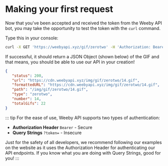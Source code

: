 # Making your first request
Now that you've been accepted and received the token from the Weeby API bot, you may take the opportunity to test the token with the `curl` command.

Type this in your console:
```sh
curl -X GET 'https://weebyapi.xyz/gif/zerotwo' -H 'Authorization: Bearer YOUR_TOKEN'
```

If successful, it should return a JSON Object (shown below) of the GIF and that means, you should be able to use our API in your creation!

```json
{
   "status": 200,
   "url": "https://cdn.weebyapi.xyz/img/gif/zerotwo/14.gif",
   "formattedURL": "https://cdn.weebyapi.xyz/img/gif/zerotwo/14.gif",
   "path": "/img/gif/zerotwo/14.gif",
   "type": "zerotwo",
   "number": 14,
   "totalGifs": 22
}
```

::: tip
For the ease of use, Weeby API supports two types of authentication:
- **Authorization Header** `Bearer` - Secure
- **Query Strings** `?token=` - Insecure

Just for the safety of all developers, we recommend following our examples on the website as it uses the Authorization Header for authenticating our API endpoints. If you know what you are doing with Query Strings, good for you!
:::